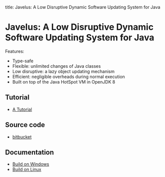 title: Javelus: A Low Disruptive Dynamic Software Updating System for Java


# Javelus: A Low Disruptive Dynamic Software Updating System for Java

Features:

* Type-safe
* Flexible: unlimited changes of Java classes
* Low disruptive: a lazy object updating mechanism
* Efficient: negligible overheads during normal execution
* Built on top of the Java HotSpot VM in OpenJDK 8

## Tutorial

* [A Tutorial](a-tutorial-of-javelus)

## Source code

* [bitbucket](https://bitbucket.org/javelus/)

## Documentation

* [Build on Windows](build_windows)
* [Build on Linux](build_linux)
